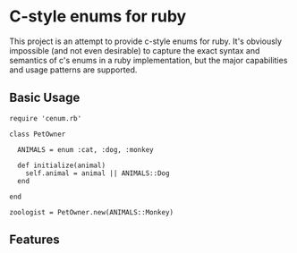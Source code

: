 # C-style enums for ruby

This project is an attempt to provide c-style enums for ruby. It's obviously impossible (and not even desirable) to capture the exact syntax and semantics of c's enums in a ruby implementation, but the major capabilities and usage patterns are supported.

## Basic Usage

    require 'cenum.rb'

    class PetOwner
      
      ANIMALS = enum :cat, :dog, :monkey

      def initialize(animal)
        self.animal = animal || ANIMALS::Dog
      end

    end

    zoologist = PetOwner.new(ANIMALS::Monkey)

## Features

